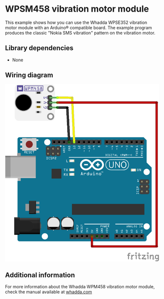 # WPSM458 vibration motor module

This example shows how you can use the Whadda WPSE352 vibration motor module with an Arduino® compatible board.
The example program produces the classic "Nokia SMS vibration" pattern on the vibration motor.

## Library dependencies
* None

## Wiring diagram
![](./wiring_diagram_bb.png)

## Additional information
  For more information about the Whadda WPM458 vibration motor module, check the manual available at [whadda.com](https://whadda.com)
